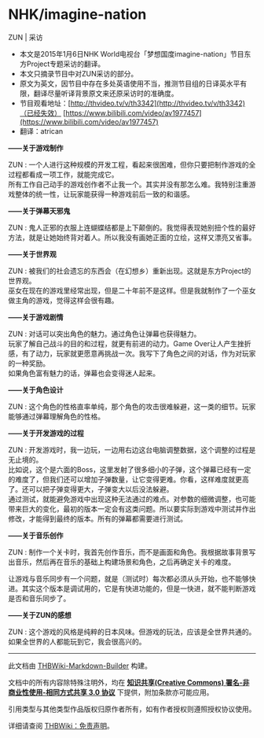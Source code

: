 # NHK/imagine-nation

<!-- source html: G:\repos\THBWiki-Markdown-Builder\THBWikiMarkdown\Temp\main\3\39\ns0%3ANHK%2Fimagine-nation.html -->

ZUN | 采访

- 本文是2015年1月6日NHK World电视台「梦想国度imagine-nation」节目东方Project专题采访的翻译。
- 本文只摘录节目中对ZUN采访的部分。
- 原文为英文，因节目中存在多处英语使用不当，推测节目组的日译英水平有限，翻译尽量听译背景原文来还原采访时的准确度。
- 节目观看地址：[http://thvideo.tv/v/th3342](http://thvideo.tv/v/th3342)（已经失效） [https://www.bilibili.com/video/av1977457](https://www.bilibili.com/video/av1977457)
- 翻译：atrican

  
 **——关于游戏制作** 
  

ZUN
: 一个人进行这种规模的开发工程，看起来很困难，但你只要把制作游戏的全过程都看成一项工作，就能完成它。  
所有工作自己动手的游戏创作者不止我一个。其实并没有那怎么难。我特别注重游戏整体的统一性，让玩家能获得一种游戏前后一致的和谐感。

  
 **——关于弹幕天邪鬼** 
  

ZUN
: 鬼人正邪的衣服上连蝴蝶结都是上下颠倒的。我觉得表现她别扭个性的最好方法，就是让她始终背对着人。所以我没有画她正面的立绘，这样又漂亮又省事。

  
 **——关于世界观** 
  

ZUN
: 被我们的社会遗忘的东西会（在幻想乡）重新出现。这就是东方Project的世界观。  
巫女在现在的游戏里经常出现，但是二十年前不是这样。但是我就制作了一个巫女做主角的游戏，觉得这样会很有趣。

  
 **——关于游戏剧情** 
  

ZUN
: 对话可以突出角色的魅力。通过角色让弹幕也获得魅力。  
玩家了解自己战斗的目的和过程，就更有前进的动力。Game Over让人产生挫折感，有了动力，玩家就更愿意再挑战一次。我写下了角色之间的对话，作为对玩家的一种奖励。  
如果角色富有魅力的话，弹幕也会变得迷人起来。

  
 **——关于角色设计** 
  

ZUN
: 这个角色的性格直率单纯，那个角色的攻击很难躲避，这一类的细节。玩家能够通过弹幕理解角色的性格。

  
 **——关于开发游戏的过程** 
  

ZUN
: 开发游戏时，我一边玩，一边用右边这台电脑调整数据，这个调整的过程是无止境的。  
比如说，这个是六面的Boss，这里发射了很多细小的子弹，这个弹幕已经有一定的难度了，但我们还可以增加子弹数量，让它变得更难。你看，这样难度就更高了。还可以把子弹变得更大，子弹变大以后没法躲避。  
通过测试，就能避免游戏中出现这种无法通过的难点。对参数的细微调整，也可能带来巨大的变化，最初的版本一定会有这类问题。所以要实际到游戏中测试并作出修改，才能得到最终的版本。所有的弹幕都需要进行测试。

  
 **——关于音乐创作** 
  

ZUN
: 制作一个关卡时，我首先创作音乐，而不是画面和角色。我根据故事背景写出音乐，然后再在音乐的基础上构建场景和角色，之后再确定关卡的难度。  
  
让游戏与音乐同步有一个问题，就是（测试时）每次都必须从头开始，也不能够快进。其实这个版本是调试用的，它是有快进功能的，但是一快进，就不能判断游戏是否和音乐同步了。

  
 **——关于ZUN的感想** 
  

ZUN
: 这个游戏的风格是纯粹的日本风味。但游戏的玩法，应该是全世界共通的。  
如果全世界的人都能玩到它，我会很高兴的。





---

此文档由 [THBWiki-Markdown-Builder](https://github.com/Delsin-Yu/THBWiki-Markdown-Builder) 构建。

文档中的所有内容除特殊注明外，均在 [**知识共享(Creative Commons) 署名-非商业性使用-相同方式共享 3.0 协议**](https://creativecommons.org/licenses/by-sa/3.0/deed.zh-hans) 下提供，附加条款亦可能应用。

引用类型与其他类型作品版权归原作者所有，如有作者授权则遵照授权协议使用。

详细请查阅 [THBWiki：免责声明](https://thbwiki.cc/THBWiki:%E5%85%8D%E8%B4%A3%E5%A3%B0%E6%98%8E)。

